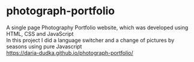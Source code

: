 # photograph-portfolio
A single page Photography Portfolio website, which was developed using HTML, CSS and JavaScript<br>
In this project I did a language switcher and a change of pictures by seasons using pure Javascript<br>
https://daria-dudka.github.io/photograph-portfolio/


